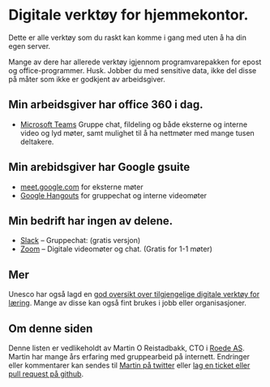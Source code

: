 
# Digitale verktøy for hjemmekontor.

Dette er alle verktøy som du raskt kan komme i gang med uten å ha din egen server.

Mange av dere har allerede verktøy igjennom programvarepakken for epost og office-programmer. Husk. Jobber du med sensitive data, ikke del disse på måter som ikke er godkjent av arbeidsgiver.

## Min arbeidsgiver har office 360 i dag.
- [Microsoft Teams](https://products.office.com/nb-no/microsoft-teams/group-chat-software?market=no) Gruppe chat, fildeling og både eksterne og interne video og lyd møter, samt mulighet til å ha nettmøter med mange tusen deltakere.


## Min arebidsgiver har Google gsuite


- [meet.google.com](https://meet.google.com/_meet) for eksterne møter
- [Google Hangouts](https://hangouts.google.com/webchat/start) for gruppechat og interne videomøter


## Min bedrift har ingen av delene.

- [Slack](https://slack.com/)  – Gruppechat:  (gratis versjon)
- [Zoom](https://zoom.us/)  – Digitale videomøter og chat. (Gratis for 1-1 møter)


## Mer




Unesco har også lagd en [god oversikt over tilgjengelige digitale verktøy for læring](https://en.unesco.org/themes/education-emergencies/coronavirus-school-closures/solutions). Mange av disse kan også fint brukes i jobb eller organisasjoner.

## Om denne siden
Denne listen er vedlikeholdt av Martin O Reistadbakk, CTO i [Roede AS](https://www.roede.com). Martin har mange års erfaring med gruppearbeid på internett. Endringer eller kommentarer kan sendes til [Martin på twitter](http://twitter.com/martior) eller [lag en ticket eller pull request på github](https://github.com/martior/hjemmekontor/issues).

